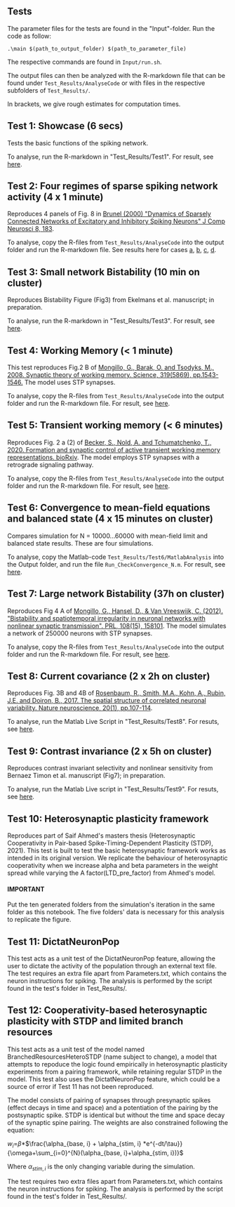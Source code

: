 ## Tests 

The parameter files for the tests are found in the "Input"-folder. Run the code as follow:
```
.\main $(path_to_output_folder) $(path_to_parameter_file) 
```
The respective commands are found in ```Input/run.sh```.

The output files can then be analyzed with the R-markdown file that can be found under  ```Test_Results/AnalyseCode``` or with files in the respective subfolders of ```Test_Results/```.

In brackets, we give rough estimates for computation times.

## Test 1: Showcase (6 secs)
Tests the basic functions of the spiking network.

To analyse, run the R-markdown in "Test_Results/Test1". For result, see [here](Test_Results/Test1/Test1Markdown.pdf).

## Test 2: Four regimes of sparse spiking network activity (4 x 1 minute)

Reproduces 4 panels of Fig. 8 in [Brunel (2000) "Dynamics of Sparsely Connected Networks of Excitatory and Inhibitory Spiking Neurons" J Comp Neurosci 8, 183](https://link.springer.com/article/10.1023/A:1008925309027).

To analyse, copy the R-files from ```Test_Results/AnalyseCode``` into the output folder and run the R-markdown file. See results here for cases [a](Test_Results/Test2/Test2A_AnalyseData.pdf), [b](Test_Results/Test2/Test2B_AnalyseData.pdf), [c](Test_Results/Test2/Test2C_AnalyseData.pdf), [d](Test_Results/Test2/Test2D_AnalyseData.pdf).

## Test 3: Small network Bistability (10 min on cluster)
Reproduces Bistability Figure (Fig3) from Ekelmans et al. manuscript; in preparation.

To analyse, run the R-markdown in "Test_Results/Test3". For result, see [here](Test_Results/Test3/Test3Markdown.pdf).

## Test 4: Working Memory (< 1 minute)

This test reproduces Fig.2 B of [Mongillo, G., Barak, O. and Tsodyks, M., 2008. Synaptic theory of working memory. Science, 319(5869), pp.1543-1546.](https://science.sciencemag.org/content/319/5869/1543) The model uses STP synapses.

To analyse, copy the R-files from ```Test_Results/AnalyseCode``` into the output folder and run the R-markdown file. For result, see [here](Test_Results/Test4/Test4_AnalyseData.pdf).


## Test 5: Transient working memory (< 6 minutes)

Reproduces Fig. 2 a (2) of [Becker, S., Nold, A. and Tchumatchenko, T., 2020. Formation and synaptic control of active transient working memory representations. bioRxiv]( https://doi.org/10.1101/2020.08.30.273995). The model employs STP synapses with a retrograde signaling pathway.

To analyse, copy the R-files from ```Test_Results/AnalyseCode``` into the output folder and run the R-markdown file. For result, see [here](Test_Results/Test5/Test5_AnalyseData.pdf).

## Test 6: Convergence to mean-field equations and balanced state (4 x 15 minutes on cluster)

Compares simulation for N = 10000...60000 with mean-field limit and balanced state results. These are four simulations.

To analyse, copy the Matlab-code ```Test_Results/Test6/MatlabAnalysis``` into the Output folder, and run the file ```Run_CheckConvergence_N.m```. For result, see [here](Test_Results/Test6/N_convergence.pdf).

## Test 7: Large network Bistability (37h on cluster)

Reproduces Fig 4 A of [Mongillo, G., Hansel, D., & Van Vreeswijk, C. (2012). "Bistability and spatiotemporal irregularity in neuronal networks with nonlinear synaptic transmission". PRL, 108(15), 158101](https://journals.aps.org/prl/abstract/10.1103/PhysRevLett.108.158101). The model simulates a network of 250000 neurons with STP synapses.

To analyse, copy the R-files from ```Test_Results/AnalyseCode``` into the output folder and run the R-markdown file. For result, see [here](Test_Results/Test7/AnalyseData.pdf).


## Test 8: Current covariance (2 x 2h on cluster)

Reproduces Fig. 3B and 4B of [Rosenbaum, R., Smith, M.A., Kohn, A., Rubin, J.E. and Doiron, B., 2017. The spatial structure of correlated neuronal variability. Nature neuroscience, 20(1), pp.107-114](https://www.nature.com/neuro/journal/v20/n1/abs/nn.4433.html).

To analyse, run the Matlab Live Script in "Test_Results/Test8". For resuts, see [here](Test_Results/Test8/Test8.pdf).

## Test 9: Contrast invariance (2 x 5h on cluster)

Reproduces contrast invariant selectivity and nonlinear sensitivity from Bernaez Timon et al. manuscript (Fig7); in preparation.

To analyse, run the Matlab Live script in "Test_Results/Test9". For resuts, see [here](Test_Results/Test9/Test9.pdf).

## Test 10: Heterosynaptic plasticity framework

Reproduces part of Saif Ahmed's masters thesis (Heterosynaptic Cooperativity in Pair-based
Spike-Timing-Dependent Plasticity (STDP), 2021). This test is built to test the basic heterosynaptic framework works as intended in its original version. We replicate the behaviour of heterosynaptic cooperativity when we increase alpha and beta parameters in the weight spread while varying the A factor(LTD_pre_factor) from Ahmed's model.
#### IMPORTANT
Put the ten generated folders from the simulation's iteration in the same folder as this notebook. The five folders' data is necessary for this analysis to replicate the figure.

## Test 11: DictatNeuronPop
This test acts as a unit test of the DictatNeuronPop feature, allowing the user to dictate the activity of the population through an external text file. The test requires an extra file apart from Parameters.txt, which contains the neuron instructions for spiking. The analysis is performed by the script found in the test's folder in Test_Results/.

## Test 12: Cooperativity-based heterosynaptic plasticity with STDP and limited branch resources
This test acts as a unit test of the model named BranchedResourcesHeteroSTDP (name subject to change), a model that attempts to repoduce the logic found empirically in heterosynaptic plasticity experiments from a pairing framework, while retaining regular STDP in the model. This test also uses the DictatNeuronPop feature, which could be a source of error if Test 11 has not been reproduced. 

The model consists of pairing of synapses through presynaptic spikes (effect decays in time and space) and a potentiation of the pairing by the postsynaptic spike. STDP is identical but without the time and space decay of the synaptic spine pairing. The weights are also constrained following the equation:

$w_{i}$=$\beta$*$\frac{\alpha_{base, i} + \alpha_{stim, i} *e^{-dt/\tau}}{\omega+\sum_{i=0}^{N}(\alpha_{base, i}+\alpha_{stim, i})}$ 

Where $\alpha_{stim, i}$ is the only changing variable during the simulation.

The test requires two extra files apart from Parameters.txt, which contains the neuron instructions for spiking. The analysis is performed by the script found in the test's folder in Test_Results/.
